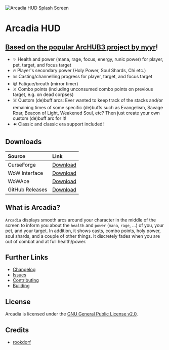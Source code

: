 ![Arcadia HUD Splash Screen](https://i.imgur.com/rE77bRj.png)
# Arcadia HUD

 ## [Based on the popular ArcHUB3 project by nyyr](https://github.com/nyyr/ArcHUB3)!

* ✨ Health and power (mana, rage, focus, energy, runic power) for player, pet, target, and focus target
* 🔥 Player's secondary power (Holy Power, Soul Shards, Chi etc.)
* 📊 Casting/channelling progress for player, target, and focus target
* 😪 Fatigue/breath (mirror timer)
* ⚔️ Combo points (including unconsumed combo points on previous target, e.g. on dead corpses)
* ☠️ Custom (de)buff arcs: Ever wanted to keep track of the stacks and/or remaining times of some specific (de)buffs such as Evangelism, Savage Roar, Beacon of Light, Weakened Soul, etc? Then just create your own custom (de)buff arc for it!
* ⏪ Classic and classic era support included!

## Downloads

| Source          |      Link      |
|:----------------|:---------------|
| CurseForge      |       [Download](https://www.curseforge.com/wow/addons/arc-hud)      |
| WoW Interface   | [Download](https://www.wowinterface.com/downloads/info25227-ArcHUD3Classic.html) |
| WoWAce          | [Download](https://www.wowace.com/projects/archud3-classic) |
| GitHub Releases | [Download](https://github.com/eiymba/arc-hud/releases/latest) |

## What is Arcadia?

`Arcadia` displays smooth arcs around your character in the middle of the screen to inform you about the `health` and `power` (`mana`, `rage`, ...) of you, your pet, and your target. In addition, it shows casts, combo points, holy power, soul shards, and a couple of other things. It discretely fades when you are out of combat and at full health/power.

## Further Links

* [Changelog](./CHANGELOG.md)
* [Issues](https://github.com/eiymba/arc-hud/issues)
* [Contributing](./docs/Contributing.md)
* [Building](./docs/Building.md)


## License

Arcadia is licensed under the [GNU General Public License v2.0](./LICENSE).

## Credits

* [rookdorf](https://github.com/rookdorf)